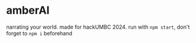 # amberAI

narrating your world. made for hackUMBC 2024.
run with `npm start`, don't forget to `npm i` beforehand